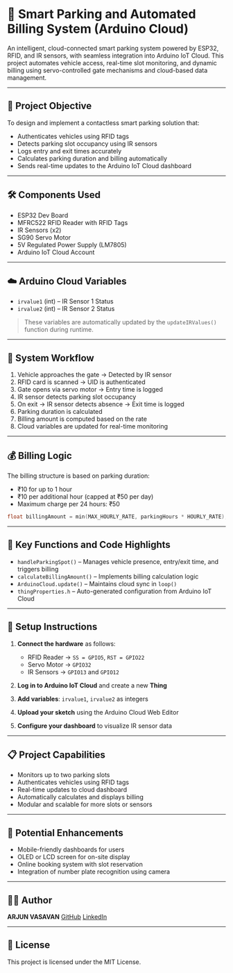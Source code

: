 # 🚗 Smart Parking and Automated Billing System (Arduino Cloud)

An intelligent, cloud-connected smart parking system powered by ESP32, RFID, and IR sensors, with seamless integration into Arduino IoT Cloud. This project automates vehicle access, real-time slot monitoring, and dynamic billing using servo-controlled gate mechanisms and cloud-based data management.

---

## 🎯 Project Objective

To design and implement a contactless smart parking solution that:

* Authenticates vehicles using RFID tags
* Detects parking slot occupancy using IR sensors
* Logs entry and exit times accurately
* Calculates parking duration and billing automatically
* Sends real-time updates to the Arduino IoT Cloud dashboard

---

## 🛠️ Components Used

* ESP32 Dev Board
* MFRC522 RFID Reader with RFID Tags
* IR Sensors (x2)
* SG90 Servo Motor
* 5V Regulated Power Supply (LM7805)
* Arduino IoT Cloud Account

---

## ☁️ Arduino Cloud Variables

* `irvalue1` (int) – IR Sensor 1 Status
* `irvalue2` (int) – IR Sensor 2 Status

> These variables are automatically updated by the `updateIRValues()` function during runtime.

---

## 🔁 System Workflow

1. Vehicle approaches the gate → Detected by IR sensor
2. RFID card is scanned → UID is authenticated
3. Gate opens via servo motor → Entry time is logged
4. IR sensor detects parking slot occupancy
5. On exit → IR sensor detects absence → Exit time is logged
6. Parking duration is calculated
7. Billing amount is computed based on the rate
8. Cloud variables are updated for real-time monitoring

---

## 💰 Billing Logic

The billing structure is based on parking duration:

* ₹10 for up to 1 hour
* ₹10 per additional hour (capped at ₹50 per day)
* Maximum charge per 24 hours: ₹50

```cpp
float billingAmount = min(MAX_HOURLY_RATE, parkingHours * HOURLY_RATE);
```

---

## 🧠 Key Functions and Code Highlights

* `handleParkingSpot()` – Manages vehicle presence, entry/exit time, and triggers billing
* `calculateBillingAmount()` – Implements billing calculation logic
* `ArduinoCloud.update()` – Maintains cloud sync in `loop()`
* `thingProperties.h` – Auto-generated configuration from Arduino IoT Cloud

---

## 🚀 Setup Instructions

1. **Connect the hardware** as follows:

   * RFID Reader → `SS = GPIO5`, `RST = GPIO22`
   * Servo Motor → `GPIO32`
   * IR Sensors → `GPIO13` and `GPIO12`
2. **Log in to Arduino IoT Cloud** and create a new **Thing**
3. **Add variables**: `irvalue1`, `irvalue2` as integers
4. **Upload your sketch** using the Arduino Cloud Web Editor
5. **Configure your dashboard** to visualize IR sensor data

---

## 📋 Project Capabilities

* Monitors up to two parking slots
* Authenticates vehicles using RFID tags
* Real-time updates to cloud dashboard
* Automatically calculates and displays billing
* Modular and scalable for more slots or sensors

---

## 🔮 Potential Enhancements

* Mobile-friendly dashboards for users
* OLED or LCD screen for on-site display
* Online booking system with slot reservation
* Integration of number plate recognition using camera

---

## 👨‍💻 Author

**ARJUN VASAVAN**
[GitHub](https://github.com/ArjunVasavan)
[LinkedIn](https://www.linkedin.com/in/arjun-vasavan/)

---

## 📄 License

This project is licensed under the MIT License.
